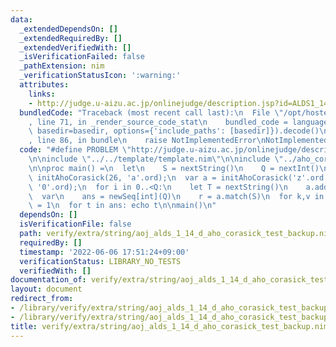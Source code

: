 ```yaml
---
data:
  _extendedDependsOn: []
  _extendedRequiredBy: []
  _extendedVerifiedWith: []
  _isVerificationFailed: false
  _pathExtension: nim
  _verificationStatusIcon: ':warning:'
  attributes:
    links:
    - http://judge.u-aizu.ac.jp/onlinejudge/description.jsp?id=ALDS1_14_D
  bundledCode: "Traceback (most recent call last):\n  File \"/opt/hostedtoolcache/Python/3.10.4/x64/lib/python3.10/site-packages/onlinejudge_verify/documentation/build.py\"\
    , line 71, in _render_source_code_stat\n    bundled_code = language.bundle(stat.path,\
    \ basedir=basedir, options={'include_paths': [basedir]}).decode()\n  File \"/opt/hostedtoolcache/Python/3.10.4/x64/lib/python3.10/site-packages/onlinejudge_verify/languages/nim.py\"\
    , line 86, in bundle\n    raise NotImplementedError\nNotImplementedError\n"
  code: "#define PROBLEM \"http://judge.u-aizu.ac.jp/onlinejudge/description.jsp?id=ALDS1_14_D\"\
    \n\ninclude \"../../template/template.nim\"\n\ninclude \"../aho_corasick.nim\"\
    \n\nproc main() =\n  let\n    S = nextString()\n    Q = nextInt()\n#  var a =\
    \ initAhoCorasick(26, 'a'.ord);\n  var a = initAhoCorasick('z'.ord + 1 - '0'.ord,\
    \ '0'.ord);\n  for i in 0..<Q:\n    let T = nextString()\n    a.add(T)\n  a.build(false)\n\
    \  var\n    ans = newSeq[int](Q)\n    r = a.match(S)\n  for k,v in r:\n    ans[k]\
    \ = 1\n  for t in ans: echo t\n\nmain()\n"
  dependsOn: []
  isVerificationFile: false
  path: verify/extra/string/aoj_alds_1_14_d_aho_corasick_test_backup.nim
  requiredBy: []
  timestamp: '2022-06-06 17:51:24+09:00'
  verificationStatus: LIBRARY_NO_TESTS
  verifiedWith: []
documentation_of: verify/extra/string/aoj_alds_1_14_d_aho_corasick_test_backup.nim
layout: document
redirect_from:
- /library/verify/extra/string/aoj_alds_1_14_d_aho_corasick_test_backup.nim
- /library/verify/extra/string/aoj_alds_1_14_d_aho_corasick_test_backup.nim.html
title: verify/extra/string/aoj_alds_1_14_d_aho_corasick_test_backup.nim
---
```

